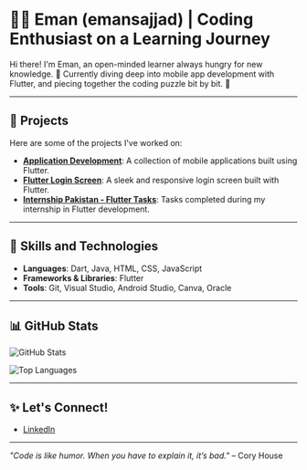 # 👩‍💻 Eman (emansajjad) | Coding Enthusiast on a Learning Journey 

Hi there! I'm Eman, an open-minded learner always hungry for new knowledge. 🌱 Currently diving deep into mobile app development with Flutter, and piecing together the coding puzzle bit by bit. 🚀

---

## 🚧 Projects

Here are some of the projects I've worked on:
- **[Application Development](https://github.com/emansajjad/Application-Development)**: A collection of mobile applications built using Flutter.
- **[Flutter Login Screen](https://github.com/emansajjad/Flutter_login_screen)**: A sleek and responsive login screen built with Flutter.
- **[Internship Pakistan - Flutter Tasks](https://github.com/emansajjad/IP-Flutter-Development24-Tasks)**: Tasks completed during my internship in Flutter development.

---

## 🌟 Skills and Technologies
- **Languages**: Dart, Java, HTML, CSS, JavaScript
- **Frameworks & Libraries**: Flutter
- **Tools**: Git, Visual Studio, Android Studio, Canva, Oracle

---

## 📊 GitHub Stats
![GitHub Stats](https://github-readme-stats.vercel.app/api?username=emansajjad&show_icons=true&theme=radical)

![Top Languages](https://github-readme-stats.vercel.app/api/top-langs/?username=emansajjad&layout=compact&theme=radical)

---

## ✨ Let's Connect!
- [LinkedIn](https://www.linkedin.com/in/emansajjad)

---

_"Code is like humor. When you have to explain it, it’s bad."_ – Cory House
